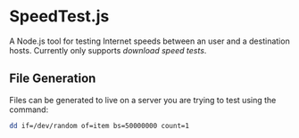 # SpeedTest.js
A Node.js tool for testing Internet speeds between an user and a destination hosts.
Currently only supports *download speed tests*.

## File Generation
Files can be generated to live on a server you are trying to test using the command:
```bash
dd if=/dev/random of=item bs=50000000 count=1
```
